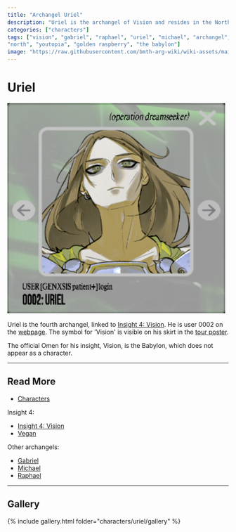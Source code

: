 ```yaml
---
title: "Archangel Uriel"
description: "Uriel is the archangel of Vision and resides in the North of Youtopia, according to Selene's map."
categories: ["characters"]
tags: ["vision", "gabriel", "raphael", "uriel", "michael", "archangel", "selene's map", 
"north", "youtopia", "golden raspberry", "the babylon"]
image: "https://raw.githubusercontent.com/bmth-arg-wiki/wiki-assets/main/characters/uriel/2uriel.png"
---
```

# Uriel

![Uriel's Avatar](https://raw.githubusercontent.com/bmth-arg-wiki/wiki-assets/main/characters/uriel/2uriel.png)

Uriel is the fourth archangel, linked to [Insight 4: Vision](../lore/insight4-vision). 
He is user 0002 on the [webpage](../webpage).
The symbol for 'Vision' is visible on his skirt in the [tour poster](#gallery).

The official Omen for his insight, Vision, is the Babylon, which does not appear as 
a character.

***

## Read More

- [Characters](../characters)

Insight 4:

- [Insight 4: Vision](../lore/insight4-vision)
- [Vegan](vegan)

Other archangels:

- [Gabriel](gabriel)
- [Michael](michael)
- [Raphael](raphael)

***

## Gallery

{% include gallery.html folder="characters/uriel/gallery" %}

